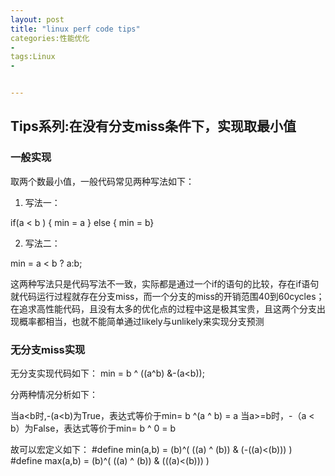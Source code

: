 ```yaml
---
layout: post
title: "linux perf code tips"
categories:性能优化
- 
tags:Linux
- 


---
```


## Tips系列:在没有分支miss条件下，实现取最小值 ##
### 一般实现 ###
取两个数最小值，一般代码常见两种写法如下：

1. 写法一：

if(a  < b ) { min = a } else { min = b}

2. 写法二：

min =  a < b ? a:b;

这两种写法只是代码写法不一致，实际都是通过一个if的语句的比较，存在if语句就代码运行过程就存在分支miss，而一个分支的miss的开销范围40到60cycles；在追求高性能代码，且没有太多的优化点的过程中这是极其宝贵，且这两个分支出现概率都相当，也就不能简单通过likely与unlikely来实现分支预测

### 无分支miss实现 ###
无分支实现代码如下：
min = b ^ ((a^b) &-(a<b));

分两种情况分析如下：

当a<b时,-(a<b)为True，表达式等价于min= b ^(a ^ b) = a
当a>=b时，-（a < b）为False，表达式等价于min= b ^ 0 = b

故可以宏定义如下：
#define min(a,b) = (b)^( ((a) ^ (b)) & (-((a)<(b))) )
#define max(a,b) = (b)^( ((a) ^ (b)) & (((a)<(b))) )













   